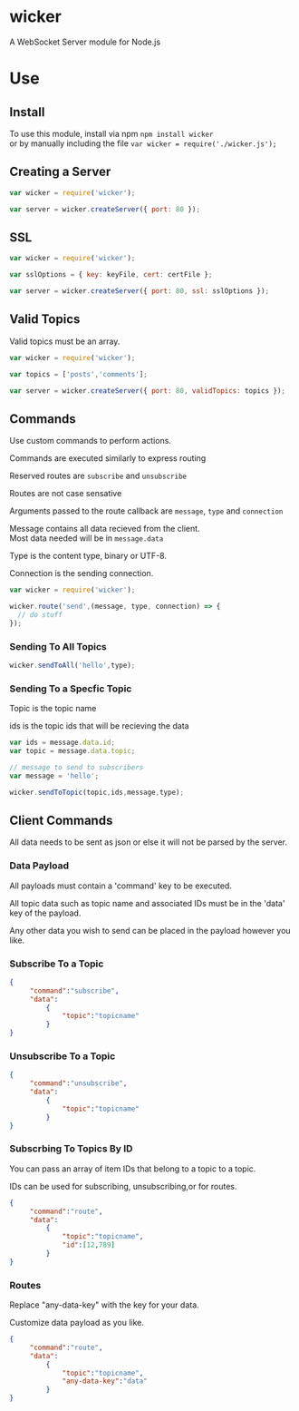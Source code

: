 # wicker
A WebSocket Server module for Node.js

# Use

## Install

To use this module, install via npm ```npm install wicker```  
or by manually including the file ```var wicker = require('./wicker.js');```


## Creating a Server

```js
var wicker = require('wicker');

var server = wicker.createServer({ port: 80 });
```

## SSL

```js
var wicker = require('wicker');

var sslOptions = { key: keyFile, cert: certFile };

var server = wicker.createServer({ port: 80, ssl: sslOptions });
```

## Valid Topics

Valid topics must be an array.

```js
var wicker = require('wicker');

var topics = ['posts','comments'];

var server = wicker.createServer({ port: 80, validTopics: topics });
```

## Commands

Use custom commands to perform actions.

Commands are executed similarly to express routing  

Reserved routes are ```subscribe``` and ```unsubscribe```

Routes are not case sensative  

Arguments passed to the route callback are ```message```, ```type``` and ```connection```

Message contains all data recieved from the client.  
Most data needed will be in ```message.data```

Type is the content type, binary or UTF-8.  

Connection is the sending connection.

```js
var wicker = require('wicker');

wicker.route('send',(message, type, connection) => {
  // do stuff
});
```

### Sending To All Topics

```js
wicker.sendToAll('hello',type);
```

### Sending To a Specfic Topic

Topic is the topic name  

ids is the topic ids that will be recieving the data

```js
var ids = message.data.id;
var topic = message.data.topic;

// message to send to subscribers
var message = 'hello';

wicker.sendToTopic(topic,ids,message,type);
```

## Client Commands

All data needs to be sent as json or else it will not be parsed by the server.  

### Data Payload

All payloads must contain a 'command' key to be executed.

All topic data such as topic name and associated IDs must be in the 'data' key of the payload.  

Any other data you wish to send can be placed in the payload however you like.  

### Subscribe To a Topic

```json
{
     "command":"subscribe",
     "data":
         {
             "topic":"topicname"
         }
}
```

### Unsubscribe To a Topic

```json
{
     "command":"unsubscribe",
     "data":
         {
             "topic":"topicname"
         }
}
```

### Subscrbing To Topics By ID

You can pass an array of item IDs that belong to a topic to a topic.

IDs can be used for subscribing, unsubscribing,or for routes.

```json
{
     "command":"route",
     "data":
         {
             "topic":"topicname",
             "id":[12,789]
         }
}
```

### Routes

Replace "any-data-key" with the key for your data.  

Customize data payload as you like.

```json
{
     "command":"route",
     "data":
         {
             "topic":"topicname",
             "any-data-key":"data"
         }
}
```
